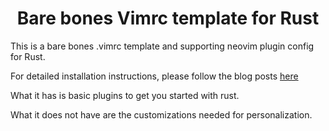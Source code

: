 <h1 align="center">Bare bones Vimrc template for Rust</h1>
This is a bare bones .vimrc template and supporting neovim plugin config for Rust.

For detailed installation instructions, please follow the blog posts <a href="https://tekshinobi.com/bare-bones-vimrc-neovim-template-for-rust/">here</a>

What it has is basic plugins to get you started with rust.

What it does not have are the customizations needed for personalization.

